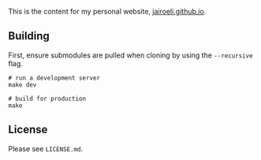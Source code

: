 This is the content for my personal website, [jairoeli.github.io](https://jairoeli.github.io).

## Building

First, ensure submodules are pulled when cloning by using the `--recursive` flag.

```
# run a development server
make dev

# build for production
make
```

## License

Please see `LICENSE.md`.
